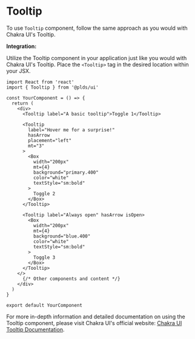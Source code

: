 # Tooltip

To use `Tooltip` component, follow the same approach as you would with Chakra UI's Tooltip.

**Integration:**

Utilize the Tooltip component in your application just like you would with Chakra UI's Tooltip. Place the `<Tooltip>` tag in the desired location within your JSX.

```tsx
import React from 'react'
import { Tooltip } from '@plds/ui'

const YourComponent = () => {
  return (
    <div>
      <Tooltip label="A basic tooltip">Toggle 1</Tooltip>

      <Tooltip
        label="Hover me for a surprise!"
        hasArrow
        placement="left"
        mt="3"
      >
        <Box
          width="200px"
          mt={4}
          background="primary.400"
          color="white"
          textStyle="sm:bold"
        >
          Toggle 2
        </Box>
      </Tooltip>

      <Tooltip label="Always open" hasArrow isOpen>
        <Box
          width="200px"
          mt={4}
          background="blue.400"
          color="white"
          textStyle="sm:bold"
        >
          Toggle 3
        </Box>
      </Tooltip>
    </>
      {/* Other components and content */}
    </div>
  )
}

export default YourComponent
```

For more in-depth information and detailed documentation on using the Tooltip component, please visit Chakra UI's official website: [Chakra UI Tooltip Documentation](https://chakra-ui.com/docs/components/tooltip).
